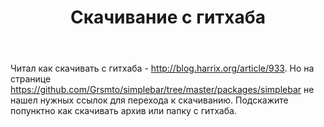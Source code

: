 ﻿---
title: "Скачивание с гитхаба"
se.owner.user_id: 450904
se.owner.display_name: "newbie seeker"
se.owner.link: "https://ru.meta.stackoverflow.com/users/450904/newbie-seeker"
se.link: "https://ru.meta.stackoverflow.com/questions/11617/%d0%a1%d0%ba%d0%b0%d1%87%d0%b8%d0%b2%d0%b0%d0%bd%d0%b8%d0%b5-%d1%81-%d0%b3%d0%b8%d1%82%d1%85%d0%b0%d0%b1%d0%b0"
se.question_id: 11617
se.post_type: question
---
<p>Читал как скачивать с гитхаба - <a href="http://blog.harrix.org/article/933" rel="nofollow noreferrer">http://blog.harrix.org/article/933</a>. Но на странице <a href="https://github.com/Grsmto/simplebar/tree/master/packages/simplebar" rel="nofollow noreferrer">https://github.com/Grsmto/simplebar/tree/master/packages/simplebar</a> не нашел нужных ссылок для перехода к скачиванию. Подскажите попунктно как скачивать архив или папку с гитхаба.</p>

